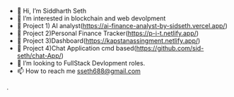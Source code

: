 - 👋 Hi, I’m Siddharth Seth
- 👀 I’m interested in blockchain and web devolpment 
- 🌱 Project 1) AI analyst(https://ai-finance-analyst-by-sidseth.vercel.app/)
- 🌱 Project 2)Personal Finance Tracker(https://p-i-t.netlify.app/)
- 🌱 Project 3)Dashboard(https://kapstanassingment.netlify.app/)
- 🌱 Project 4)Chat Application cmd based(https://github.com/sid-seth/chat-App/)
- 💞️ I’m looking to FullStack Devlopment roles.
- 📫 How to reach me sseth688@gmail.com 

<!---
sid-seth/sid-seth is a ✨ special ✨ repository because its `README.md` (this file) appears on your GitHub profile.
You can click the Preview link to take a look at your changes.
--->
.
